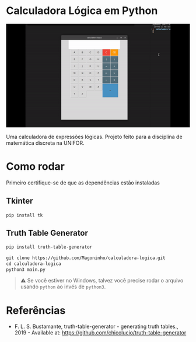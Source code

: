 # Calculadora Lógica em Python

![demo](demo.gif)

Uma calculadora de expressões lógicas. Projeto feito para a disciplina de matemática discreta na UNIFOR.

# Como rodar

Primeiro certifique-se de que as dependências estão instaladas

## Tkinter
```
pip install tk
```

## Truth Table Generator
```
pip install truth-table-generator
```

```
git clone https://github.com/Magoninho/calculadora-logica.git
cd calculadora-logica
python3 main.py
```

> ⚠️ Se você estiver no Windows, talvez você precise rodar o arquivo usando `python` ao invés de `python3`.


# Referências
- F. L. S. Bustamante, truth-table-generator - generating truth tables., 2019 - Available at: https://github.com/chicolucio/truth-table-generator